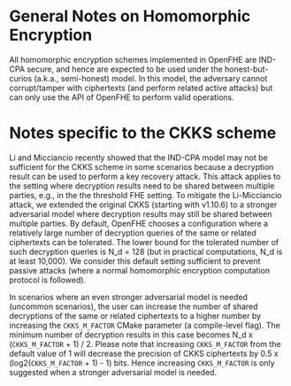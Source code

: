 # General Notes on Homomorphic Encryption

All homomorphic encryption schemes implemented in OpenFHE are IND-CPA secure, and hence are expected to be used under the honest-but-curios (a.k.a., semi-honest) model. In this model, the adversary cannot corrupt/tamper with ciphertexts (and perform related active attacks) but can only use the API of OpenFHE to perform valid operations.

# Notes specific to the CKKS scheme

Li and Micciancio recently showed that the IND-CPA model may not be sufficient for the CKKS scheme in some scenarios because a decryption result can be used to perform a key recovery attack. This attack applies to the setting where decryption results need to be shared between multiple parties, e.g., in the the threshold FHE setting. To mitigate the Li-Micciancio attack, we extended the original CKKS (starting with v1.10.6) to a stronger adversarial model where decryption results may still be shared between multiple parties. By default, OpenFHE chooses a configuration where a relatively large number of decryption queries of the same or related ciphertexts can be tolerated. The lower bound for the tolerated number of such decryption queries is N_d = 128 (but in practical computations, N_d is at least 10,000). We consider this default setting sufficient to prevent passive attacks (where a normal homomorphic encryption computation protocol is followed).

In scenarios where an even stronger adversarial model is needed (uncommon scenarios), the user can increase the number of shared decryptions of the same or related ciphertexts to a higher number by increasing the `CKKS_M_FACTOR` CMake parameter (a compile-level flag). The minimum number of decryption results in this case becomes N_d x (`CKKS_M_FACTOR` + 1) / 2. Please note that increasing `CKKS_M_FACTOR` from the default value of 1 will decrease the precision of CKKS ciphertexts by 0.5 x (log2(`CKKS_M_FACTOR` + 1) - 1) bits. Hence increasing `CKKS_M_FACTOR` is only suggested when a stronger adversarial model is needed.